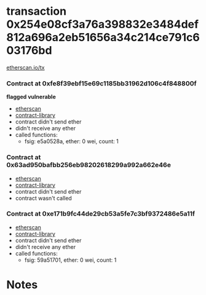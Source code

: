 # transaction 0x254e08cf3a76a398832e3484def812a696a2eb51656a34c214ce791c603176bd

[etherscan.io/tx](https://etherscan.io/tx/0x254e08cf3a76a398832e3484def812a696a2eb51656a34c214ce791c603176bd)


### Contract at 0xfe8f39ebf15e69c1185bb31962d106c4f848800f

**flagged vulnerable**

* [etherscan](https://etherscan.io/address/0xfe8f39ebf15e69c1185bb31962d106c4f848800f)
* [contract-library](https://contract-library.com/contracts/Ethereum/fe8f39ebf15e69c1185bb31962d106c4f848800f)
* contract didn't send ether
* didn't receive any ether
* called functions:
    * fsig: e5a0528a, ether: 0 wei, count: 1


### Contract at 0x63ad950bafbb256eb98202618299a992a662e46e

* [etherscan](https://etherscan.io/address/0x63ad950bafbb256eb98202618299a992a662e46e)
* [contract-library](https://contract-library.com/contracts/Ethereum/63ad950bafbb256eb98202618299a992a662e46e)
* contract didn't send ether
* contract wasn't called


### Contract at 0xe171b9fc44de29cb53a5fe7c3bf9372486e5a11f

* [etherscan](https://etherscan.io/address/0xe171b9fc44de29cb53a5fe7c3bf9372486e5a11f)
* [contract-library](https://contract-library.com/contracts/Ethereum/e171b9fc44de29cb53a5fe7c3bf9372486e5a11f)
* contract didn't send ether
* didn't receive any ether
* called functions:
    * fsig: 59a51701, ether: 0 wei, count: 1

# Notes

